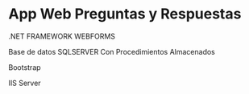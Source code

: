 # App Web Preguntas y Respuestas

.NET FRAMEWORK WEBFORMS

Base de datos SQLSERVER Con Procedimientos Almacenados

Bootstrap

IIS Server

